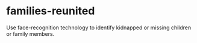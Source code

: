 # families-reunited
Use face-recognition technology to identify kidnapped or missing children or family members.
